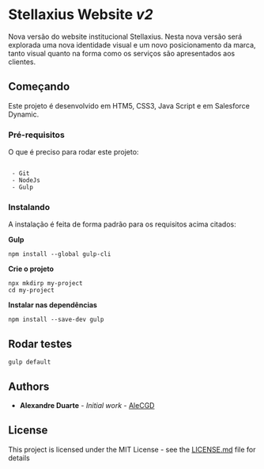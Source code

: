 
# Stellaxius Website *v2*

Nova versão do website institucional Stellaxius. Nesta nova versão será explorada uma nova identidade visual e um novo posicionamento da marca, tanto visual quanto na forma como os serviços são apresentados aos clientes.

## Começando

Este projeto é desenvolvido em HTM5, CSS3, Java Script e em Salesforce Dynamic.

### Pré-requisitos

O que é preciso para rodar este projeto:
```

 - Git
 - NodeJs
 - Gulp

```

### Instalando

A instalação é feita de forma padrão para os requisitos acima citados:

**Gulp**

```
npm install --global gulp-cli
```

**Crie o projeto**

```
npx mkdirp my-project
cd my-project
```
**Instalar nas dependências**

```
npm install --save-dev gulp
```

## Rodar testes

    gulp default



## Authors

* **Alexandre Duarte** - *Initial work* - [AleCGD]([https://github.com/alecgd](https://github.com/alecgd))


## License

This project is licensed under the MIT License - see the [LICENSE.md](LICENSE.md) file for details
